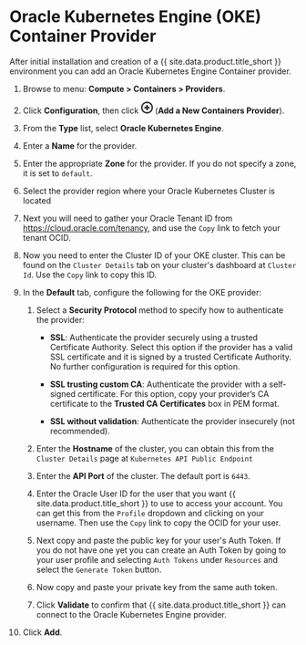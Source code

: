 ---
---

# Oracle Kubernetes Engine (OKE) Container Provider

After initial installation and creation of a {{ site.data.product.title_short }}
environment you can add an Oracle Kubernetes Engine Container provider.

1.  Browse to menu: **Compute > Containers > Providers**.

2.  Click **Configuration**, then
    click ![Add a New Containers Provider](../../images/1862.png)
     (**Add a New Containers Provider**).

3.  From the **Type** list, select **Oracle Kubernetes Engine**.

4.  Enter a **Name** for the provider.

5.  Enter the appropriate **Zone** for the provider. If you do not
    specify a zone, it is set to `default`.

6.  Select the provider region where your Oracle Kubernetes Cluster is located

7.  Next you will need to gather your Oracle Tenant ID from
https://cloud.oracle.com/tenancy, and use the `Copy` link to fetch your tenant
OCID.

8.  Now you need to enter the Cluster ID of your OKE cluster.  This can be found
on the `Cluster Details` tab on your cluster's dashboard at `Cluster Id`.
Use the `Copy` link to copy this ID.

9.  In the **Default** tab, configure the following for the OKE provider:

    1.  Select a **Security Protocol** method to specify how to
        authenticate the provider:

          - **SSL**: Authenticate the provider securely using a trusted
            Certificate Authority. Select this option if the provider
            has a valid SSL certificate and it is signed by a trusted
            Certificate Authority. No further configuration is required
            for this option.

          - **SSL trusting custom CA**: Authenticate the provider with a
            self-signed certificate. For this option, copy your
            provider’s CA certificate to the **Trusted CA
            Certificates** box in PEM format.

          - **SSL without validation**: Authenticate the provider
            insecurely (not recommended).
    2.  Enter the **Hostname** of the cluster, you can obtain this from the
    `Cluster Details` page at `Kubernetes API Public Endpoint`

    3.  Enter the **API Port** of the cluster. The default port is `6443`.

    4.  Enter the Oracle User ID for the user that you want
     {{ site.data.product.title_short }} to use to access your account.
     You can get this from the `Profile` dropdown and clicking on your username.
     Then use the `Copy` link to copy the OCID for your user.

    5.  Next copy and paste the public key for your user's Auth Token.  If you
    do not have one yet you can create an Auth Token by going to your user
    profile and selecting `Auth Tokens` under `Resources` and select the
    `Generate Token` button.

    6.  Now copy and paste your private key from the same auth token.

    7.  Click **Validate** to confirm that {{ site.data.product.title_short }} can connect
        to the Oracle Kubernetes Engine provider.
10. Click **Add**.
